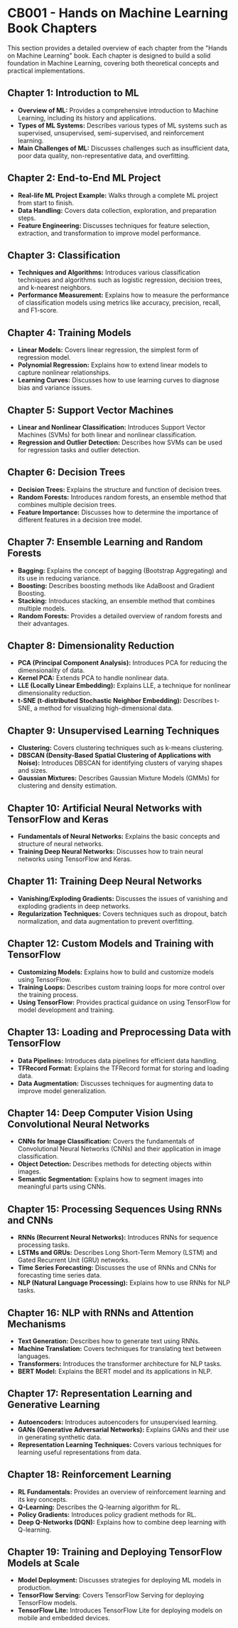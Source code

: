 # CB001 - Hands on Machine Learning Book Chapters

This section provides a detailed overview of each chapter from the "Hands on Machine Learning" book. Each chapter is designed to build a solid foundation in Machine Learning, covering both theoretical concepts and practical implementations.

## Chapter 1: Introduction to ML
- **Overview of ML:** Provides a comprehensive introduction to Machine Learning, including its history and applications.
- **Types of ML Systems:** Describes various types of ML systems such as supervised, unsupervised, semi-supervised, and reinforcement learning.
- **Main Challenges of ML:** Discusses challenges such as insufficient data, poor data quality, non-representative data, and overfitting.

## Chapter 2: End-to-End ML Project
- **Real-life ML Project Example:** Walks through a complete ML project from start to finish.
- **Data Handling:** Covers data collection, exploration, and preparation steps.
- **Feature Engineering:** Discusses techniques for feature selection, extraction, and transformation to improve model performance.

## Chapter 3: Classification
- **Techniques and Algorithms:** Introduces various classification techniques and algorithms such as logistic regression, decision trees, and k-nearest neighbors.
- **Performance Measurement:** Explains how to measure the performance of classification models using metrics like accuracy, precision, recall, and F1-score.

## Chapter 4: Training Models
- **Linear Models:** Covers linear regression, the simplest form of regression model.
- **Polynomial Regression:** Explains how to extend linear models to capture nonlinear relationships.
- **Learning Curves:** Discusses how to use learning curves to diagnose bias and variance issues.

## Chapter 5: Support Vector Machines
- **Linear and Nonlinear Classification:** Introduces Support Vector Machines (SVMs) for both linear and nonlinear classification.
- **Regression and Outlier Detection:** Describes how SVMs can be used for regression tasks and outlier detection.

## Chapter 6: Decision Trees
- **Decision Trees:** Explains the structure and function of decision trees.
- **Random Forests:** Introduces random forests, an ensemble method that combines multiple decision trees.
- **Feature Importance:** Discusses how to determine the importance of different features in a decision tree model.

## Chapter 7: Ensemble Learning and Random Forests
- **Bagging:** Explains the concept of bagging (Bootstrap Aggregating) and its use in reducing variance.
- **Boosting:** Describes boosting methods like AdaBoost and Gradient Boosting.
- **Stacking:** Introduces stacking, an ensemble method that combines multiple models.
- **Random Forests:** Provides a detailed overview of random forests and their advantages.

## Chapter 8: Dimensionality Reduction
- **PCA (Principal Component Analysis):** Introduces PCA for reducing the dimensionality of data.
- **Kernel PCA:** Extends PCA to handle nonlinear data.
- **LLE (Locally Linear Embedding):** Explains LLE, a technique for nonlinear dimensionality reduction.
- **t-SNE (t-distributed Stochastic Neighbor Embedding):** Describes t-SNE, a method for visualizing high-dimensional data.

## Chapter 9: Unsupervised Learning Techniques
- **Clustering:** Covers clustering techniques such as k-means clustering.
- **DBSCAN (Density-Based Spatial Clustering of Applications with Noise):** Introduces DBSCAN for identifying clusters of varying shapes and sizes.
- **Gaussian Mixtures:** Describes Gaussian Mixture Models (GMMs) for clustering and density estimation.

## Chapter 10: Artificial Neural Networks with TensorFlow and Keras
- **Fundamentals of Neural Networks:** Explains the basic concepts and structure of neural networks.
- **Training Deep Neural Networks:** Discusses how to train neural networks using TensorFlow and Keras.

## Chapter 11: Training Deep Neural Networks
- **Vanishing/Exploding Gradients:** Discusses the issues of vanishing and exploding gradients in deep networks.
- **Regularization Techniques:** Covers techniques such as dropout, batch normalization, and data augmentation to prevent overfitting.

## Chapter 12: Custom Models and Training with TensorFlow
- **Customizing Models:** Explains how to build and customize models using TensorFlow.
- **Training Loops:** Describes custom training loops for more control over the training process.
- **Using TensorFlow:** Provides practical guidance on using TensorFlow for model development and training.

## Chapter 13: Loading and Preprocessing Data with TensorFlow
- **Data Pipelines:** Introduces data pipelines for efficient data handling.
- **TFRecord Format:** Explains the TFRecord format for storing and loading data.
- **Data Augmentation:** Discusses techniques for augmenting data to improve model generalization.

## Chapter 14: Deep Computer Vision Using Convolutional Neural Networks
- **CNNs for Image Classification:** Covers the fundamentals of Convolutional Neural Networks (CNNs) and their application in image classification.
- **Object Detection:** Describes methods for detecting objects within images.
- **Semantic Segmentation:** Explains how to segment images into meaningful parts using CNNs.

## Chapter 15: Processing Sequences Using RNNs and CNNs
- **RNNs (Recurrent Neural Networks):** Introduces RNNs for sequence processing tasks.
- **LSTMs and GRUs:** Describes Long Short-Term Memory (LSTM) and Gated Recurrent Unit (GRU) networks.
- **Time Series Forecasting:** Discusses the use of RNNs and CNNs for forecasting time series data.
- **NLP (Natural Language Processing):** Explains how to use RNNs for NLP tasks.

## Chapter 16: NLP with RNNs and Attention Mechanisms
- **Text Generation:** Describes how to generate text using RNNs.
- **Machine Translation:** Covers techniques for translating text between languages.
- **Transformers:** Introduces the transformer architecture for NLP tasks.
- **BERT Model:** Explains the BERT model and its applications in NLP.

## Chapter 17: Representation Learning and Generative Learning
- **Autoencoders:** Introduces autoencoders for unsupervised learning.
- **GANs (Generative Adversarial Networks):** Explains GANs and their use in generating synthetic data.
- **Representation Learning Techniques:** Covers various techniques for learning useful representations from data.

## Chapter 18: Reinforcement Learning
- **RL Fundamentals:** Provides an overview of reinforcement learning and its key concepts.
- **Q-Learning:** Describes the Q-learning algorithm for RL.
- **Policy Gradients:** Introduces policy gradient methods for RL.
- **Deep Q-Networks (DQN):** Explains how to combine deep learning with Q-learning.

## Chapter 19: Training and Deploying TensorFlow Models at Scale
- **Model Deployment:** Discusses strategies for deploying ML models in production.
- **TensorFlow Serving:** Covers TensorFlow Serving for deploying TensorFlow models.
- **TensorFlow Lite:** Introduces TensorFlow Lite for deploying models on mobile and embedded devices.